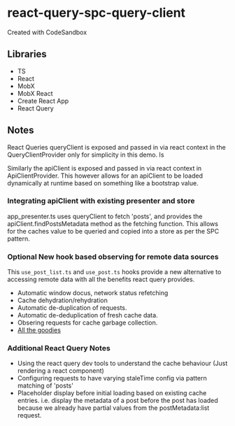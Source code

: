 # react-query-spc-query-client
Created with CodeSandbox


## Libraries
- TS
- React
- MobX
- MobX React
- Create React App
- React Query


## Notes

React Queries queryClient is exposed and passed in via react context in the QueryClientProvider only for simplicity in this demo. Is 

Similarly the apiClient is exposed and passed in via react context in ApiClientProvider. This however allows for an apiClient to be loaded dynamically at runtime based on something like a bootstrap value.

### Integrating apiClient with existing presenter and store

app_presenter.ts uses queryClient to fetch 'posts', and provides the apiClient.findPostsMetadata method as the fetching function. This allows for the caches value to be queried and copied into a store as per the SPC pattern.

### Optional New hook based observing for remote data sources

This `use_post_list.ts` and `use_post.ts` hooks provide a new alternative to accessing remote data with all the benefits react query provides.

- Automatic window docus, network status refetching
- Cache dehydration/rehydration
- Automatic de-duplication of requests.
- Automatic de-deduplication of fresh cache data.
- Obsering requests for cache garbage collection.
- [All the goodies](https://react-query.tanstack.com/comparison)

### Additional React Query Notes

- Using the react query dev tools to understand the cache behaviour (Just rendering a react component)
- Configuring requests to have varying staleTime config via pattern matching of 'posts'
- Placeholder display before initial loading based on existing cache entries. i.e. display the metadata of a post before the post has loaded because we already have partial values from the postMetadata:list request.
